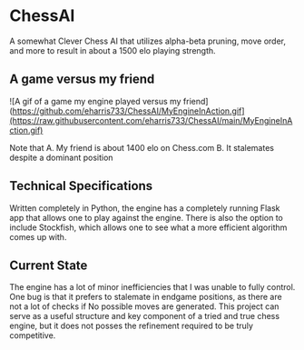 # ChessAI
 A somewhat Clever Chess AI that utilizes alpha-beta pruning, move order, and more to result in about a 1500 elo playing strength. 
## A game versus my friend 
![A gif of a game my engine played versus my friend](https://github.com/eharris733/ChessAI/MyEngineInAction.gif](https://raw.githubusercontent.com/eharris733/ChessAI/main/MyEngineInAction.gif)

Note that 
A. My friend is about 1400 elo on Chess.com
B. It stalemates despite a dominant position
 
## Technical Specifications
Written completely in Python, the engine has a completely running Flask app that allows one to play against the engine. There is also the option to include Stockfish, which allows one to see what a more efficient algorithm comes up with. 

 ## Current State
 The engine has a lot of minor inefficiencies that I was unable to fully control. One bug is that it prefers to stalemate in endgame positions, as there are not a lot of checks if No possible moves are generated. This project can serve
 as a useful structure and key component of a tried and true chess engine, but it does not posses the refinement required to be truly competitive. 

 

 
